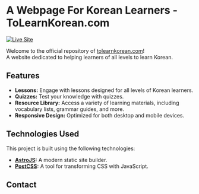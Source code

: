 # A Webpage For Korean Learners - ToLearnKorean.com

[![Live Site](https://img.shields.io/badge/Live%20Site-tolearnkorean.com-blue)](https://tolearnkorean.com/)

Welcome to the official repository of [tolearnkorean.com](https://tolearnkorean.com/)!  
A website dedicated to helping learners of all levels to learn Korean.

## Features

- **Lessons:** Engage with lessons designed for all levels of Korean learners.
- **Quizzes:** Test your knowledge with quizzes.
- **Resource Library:** Access a variety of learning materials, including vocabulary lists, grammar guides, and more.
- **Responsive Design:** Optimized for both desktop and mobile devices.

## Technologies Used

This project is built using the following technologies:

- **[AstroJS](https://astro.build/):** A modern static site builder.
- **[PostCSS](https://postcss.org/):** A tool for transforming CSS with JavaScript.

## Contact